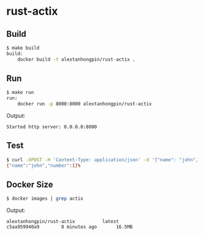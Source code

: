 # rust-actix

## Build

```bash
$ make build
build:
	docker build -t alextanhongpin/rust-actix .
```

## Run

```bash
$ make run
run:
	docker run -p 8000:8000 alextanhongpin/rust-actix
```

Output:

```
Started http server: 0.0.0.0:8000
```

## Test

```bash
$ curl -XPOST -H 'Content-Type: application/json' -d '{"name": "john", "number": 1}' http://0.0.0.0:8000/hello
{"name":"john","number":1}%
```

## Docker Size

```bash
$ docker images | grep actix
```
Output:
```
alextanhongpin/rust-actix          latest                  c5aa959940a9        8 minutes ago       16.5MB
```
